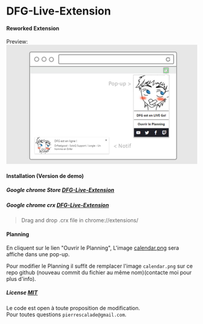 DFG-Live-Extension
==================

#### Reworked Extension
Preview:  
![ScreenShot](https://raw.githubusercontent.com/Drakirus/DFG-Live-Extension/master/UPLOAD/screenshot_1280x800.png)

#### Installation (Version de demo)
##### Google chrome Store [DFG-Live-Extension](https://chrome.google.com/webstore/detail/drfeelgood-live-extension/jgoamlhndmebiphljjpiolmfiopkeegd)
##### Google chrome crx [DFG-Live-Extension](https://raw.githubusercontent.com/Drakirus/DFG-Live-Extension/master/UPLOAD/google_chrome.crx)
> Drag and drop .crx file in chrome://extensions/

#### Planning
En cliquent sur le lien "Ouvrir le Planning", L'image [calendar.png](https://raw.githubusercontent.com/Drakirus/DFG-Live-Extension/master/calendar.png) sera affiche dans une pop-up.  

Pour modifier le Planning il suffit de remplacer l'image `calendar.png` sur ce repo github (nouveau commit du fichier au même nom)(contacte moi pour plus d'info).

##### License [MIT](https://github.com/Drakirus/DFG-Live-Extension/blob/master/LICENSE)
Le code est open à toute proposition de modification.  
Pour toutes questions `pierrescalade@gmail.com`.
